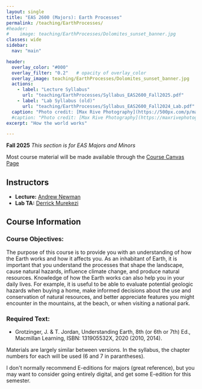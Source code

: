 ```yaml
---
layout: single
title: "EAS 2600 (Majors): Earth Processes"
permalink: /teaching/EarthProcesses/
#header: 
#    image: teaching/EarthProcesses/Dolomites_sunset_banner.jpg
classes: wide
sidebar:
  nav: "main"

header:
  overlay_color: "#000"
  overlay_filter: "0.2"   # opacity of overlay_color
  overlay_image: teaching/EarthProcesses/Dolomites_sunset_banner.jpg
  actions:
    - label: "Lecture Syllabus"
      url: "teaching/EarthProcesses/Syllabus_EAS2600_Fall2025.pdf"
    - label: "Lab Syllabus (old)"
      url: "teaching/EarthProcesses/Syllabus_EAS2600_Fall2024_Lab.pdf"
  caption: "Photo credit: [Max Rive Photography](https://500px.com/p/maxrivefotograaf)"
  #caption: "Photo credit: [Max Rive Photography](https://maxrivephotography.com/)"
excerpt: "How the world works"

---
```


**Fall 2025**
*This section is for EAS Majors and Minors*

Most course material will be made available through the [Course Canvas Page](https://gatech.instructure.com/courses/417516)

## Instructors
* **Lecture:** [Andrew Newman](/about)
* **Lab TA:** [Derrick Murekezi](https://www.linkedin.com/in/derrickmurekezi/)

## Course Information
### Course Objectives:
The purpose of this course is to provide you with an understanding of how the Earth works and how it affects you. As an inhabitant of Earth, it is important that you understand the processes that shape the landscape, cause natural hazards, influence climate change, and produce natural resources.  Knowledge of how the Earth works can also help you in your daily lives. For example, it is useful to be able to evaluate potential geologic hazards when buying a home, make informed decisions about the use and conservation of natural resources, and better appreciate features you might encounter in the mountains, at the beach, or when visiting a national park.

### Required Text:
* Grotzinger, J. & T. Jordan, Understanding Earth, 8th (or 6th or 7th) Ed., Macmillan Learning, ISBN: 131905532X, 2020 (2010, 2014).

Materials are largely similar between versions.  In the syllabus, the chapter numbers for each will be used (6 and 7 in parantheses).

I don't normally recommend E-editions for majors (great reference), but you may want to consider going entirely digital, and get some E-edition for this semester. 
